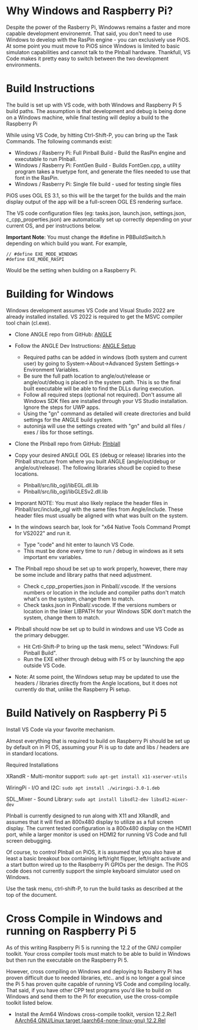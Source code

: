 # Why Windows and Raspberry Pi?
Despite the power of the Rasberry Pi, Windowws remains a faster and more capable development environemnt.  That said, you don't need to use Windows to develop with the RasPin engine - you can exclusively use PiOS.  At some point you must move to PiOS since Windows is limited to basic simulaton capabilities and cannot talk to the PInball hardware.  Thankfull, VS Code makes it pretty easy to switch between the two development environments.

# Build Instructions
The build is set up with VS code, with both Windows and Raspberry Pi 5 build paths.  The assumption is that development and debug is being done on a Windows machine, while final testing will deploy a build to the Raspberry Pi

While using VS Code, by hitting Ctrl-Shift-P, you can bring up the Task Commands.  The following commands exist:
- Windows / Rasberry Pi:  Full Pinball Build - Build the RasPin engine and executable to run PInball.
- Windows / Rasberry Pi:  FontGen Build - Builds FontGen.cpp, a utility program takes a truetype font, and generate the files needed to use that font in the RasPin.
- Windows / Rasberry Pi:  Single file build - used for testing single files

PiOS uses OGL ES 3.1, so this will be the target for the builds and the main display output of the app will be a full-screen OGL ES rendering surface.

The VS code configuration files (eg: tasks.json, launch.json, settings.json, c_cpp_properties.json) are automatically set up correctly depending on your current OS, and per instructions below.

**Important Note**:  You must change the #define in PBBuildSwitch.h depending on which build you want. For example,

```
// #define EXE_MODE_WINDOWS
#define EXE_MODE_RASPI
```

Would be the setting when bulding on a Raspberry Pi.

# Building for Windows
Windows development assumes VS Code and Visual Studio 2022 are already installed installed. VS 2022 is required to get the MSVC compiler tool chain (cl.exe).  

- Clone ANGLE repo from GitHub: [ANGLE](https://github.com/google/angle)
- Follow the ANGLE Dev Instructions: [ANGLE Setup](https://github.com/google/angle/blob/main/doc/DevSetup.md)
    - Required paths can be added in windows (both system and current user) by going to System->About->Advanced System Settings-> Environment Variables.
    - Be sure the full path location to angle/out/release or angle/out/debug is placed in the system path.  This is so the final built executable will be able to find the DLLs during execution.
    - Follow all required steps (optional not required).  Don't assume all Windows SDK files are installed through your VS Studio installation.  Ignore the steps for UWP apps.
    - Using the "gn" command as detailed will create directories and build settings for the ANGLE build system.
    - autoninja will use the settings created with "gn" and build all files / exes / libs for those settings.

- Clone the PInball repo from GitHub: [PInblall](https://github.com/jeffbock/PInball)

- Copy your desired ANGLE OGL ES (debug or release) libraries into the PInball structure from where you built ANGLE (angle/out/debug or angle/out/release).  The following libraries shoudl be copied to these locations.
    - PInball/src/lib_ogl/libEGL.dll.lib
    - PInball/src/lib_ogl/libGLESv2.dll.lib
 
-  Imporant NOTE: You must also likely replace the header files in PInball/src/include_ogl with the same files from Angle/include.  These header files must usually be aligned with what was built on the system.

- In the windows search bar, look for "x64 Native Tools Command Prompt for VS2022" and run it.
    - Type "code" and hit enter to launch VS Code.
    - This must be done every time to run / debug in windows as it sets important env variables.

-  The PInball repo shoud be set up to work properly, however, there may be some include and library paths that need adjustment.  
    -  Check c_cpp_properties.json in Pinball/.vscode.  If the versions numbers or location in the include and compiler paths don't match what's on the system, change them to match.
    -  Check tasks.json in Pinball/.vscode.  If the versions numbers or location in the linker LIBPATH for your Windows SDK don't match the system, change them to match.

- PInball should now be set up to build in windows and use VS Code as the primary debugger.
    - Hit Crtl-Shift-P to bring up the task menu, select "Windows: Full Pinball Build".
    - Run the EXE either through debug with F5 or by launching the app outside VS Code.
    
 
- Note: At some point, the Windows setup may be updated to use the headers / libraries directly from the Angle locations, but it does not currently do that, unlike the Raspberry Pi setup.

 # Build Natively on Raspberry Pi 5

Install VS Code via your favorite mechanism.

Almost everything that is required to build on Raspberry Pi should be set up by default on in PI OS, assuming your Pi is up to date and libs / headers are in standard locations.

Required Installations

XRandR - Multi-monitor support:  `sudo apt-get install x11-xserver-utils`

WiringPi - I/O and I2C: `sudo apt install ./wiringpi-3.0-1.deb`

SDL_Mixer - Sound Library: `sudo apt install libsdl2-dev libsdl2-mixer-dev`

PInball is currently designed to run along with X11 and XRandR, and assumes that it will find an 800x480 display to utilize as a full screen display.  The current tested configuration is a 800x480 display on the HDMI1 port, while a larger monitor is used on HDMI2 for running VS Code and full screen debugging.

Of course, to control PInball on PiOS, it is assumed that you also have at least a basic breakout box containing left/right flipper, left/right activate and a start button wired up to the Raspberry Pi GPIOs per the design.  The PiOS code does not currently support the simple keyboard simulator used on Windows.

Use the task menu, ctrl-shift-P, to run the build tasks as described at the top of the document.

# Cross Compile in Windows and running on Raspberry Pi 5
As of this writing Raspberry Pi 5 is running the 12.2 of the GNU compiler toolkit.  Your cross compiler tools must match to be able to build in Windows but then run the executable on the Raspberry Pi 5.

However, cross compiling on Windows and deploying to Rasberry Pi has proven difficult due to needed libraries, etc.. and is no longer a goal since the Pi 5 has proven quite capable of running VS Code and compiling locally.  That said, if you have other CPP test programs you'd like to build on Windows and send them to the Pi for execution, use the cross-compile toolkit listed below.

-  Install the Arm64 Windows cross-compile toolkit, version 12.2.Rel1   
 [AArch64 GNU/Linux target (aarch64-none-linux-gnu) 12.2.Rel](https://developer.arm.com/-/media/Files/downloads/gnu/12.2.rel1/binrel/arm-gnu-toolchain-12.2.rel1-mingw-w64-i686-aarch64-none-linux-gnu.exe?rev=1cb73007050f4e638ba158f2aadcfb81&hash=C2E073917F80FF09C05248CCC5568DDBC99DCC56)

